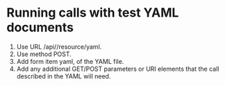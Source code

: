Running calls with test YAML documents
======================================

1. Use URL /api/<appId>/resource/yaml.
2. Use method POST.
3. Add form item yaml, of the YAML file.
4. Add any additional GET/POST parameters or URI elements that the call described in the YAML will need.
